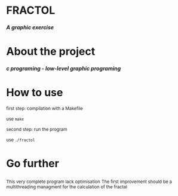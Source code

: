 # FRACTOL
##### A graphic exercise

# About the project
##### c programing - low-level graphic programing

# How to use
<sub>first step: compilation with a Makefile</sub>

<sub>use ```make```</sub>

<sub>second step: run the program</sub>

<sub>use ```./fractol``` </sub>

# Go further
<sub>This very complete program lack optimisation</sub>
<sub>The first improvement should be a multithreading managment for the calculation of the fractal</sub>
